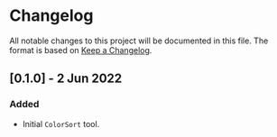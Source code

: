 # Changelog
All notable changes to this project will be documented in this file. The format is based on [Keep a Changelog](https://keepachangelog.com/en/1.0.0/).


## [0.1.0] - 2 Jun 2022
### Added
- Initial `ColorSort` tool.
